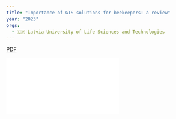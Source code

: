 ```yaml
---
title: "Importance of GIS solutions for beekeepers: a review"
year: "2023"
orgs:
  - 🇱🇻 Latvia University of Life Sciences and Technologies
---
```

[PDF](pdfs/Vol21No2_2023_Kotovs.pdf)

![](pdfs/Vol21No2_2023_Kotovs.pdf)